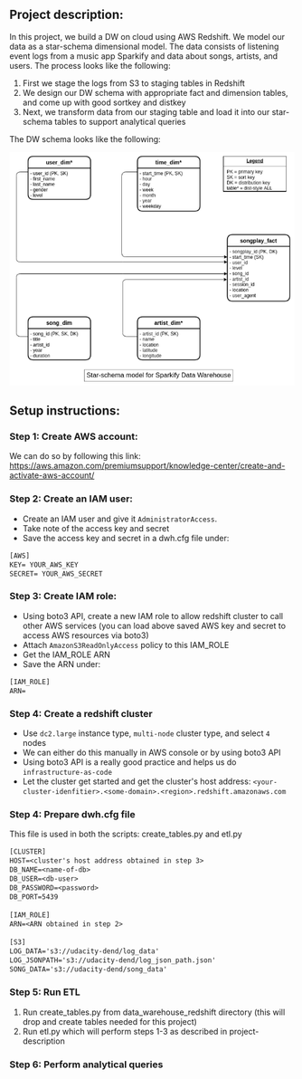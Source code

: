 ## Project description:
In this project, we build a DW on cloud using AWS Redshift. We model our data as a star-schema dimensional model. The data consists of listening event logs from a music app Sparkify and data about songs, artists, and users.
The process looks like the following:
1. First we stage the logs from S3 to staging tables in Redshift
2. We design our DW schema with appropriate fact and dimension tables, and come up with good sortkey and distkey
3. Next, we transform data from our staging table and load it into our star-schema tables to support analytical queries

The DW schema looks like the following:

![Sparkify DW](images/Sparkify_DW.png)

## Setup instructions:
### Step 1: Create AWS account:
We can do so by following this link: https://aws.amazon.com/premiumsupport/knowledge-center/create-and-activate-aws-account/
### Step 2: Create an IAM user:
- Create an IAM user and give it `AdministratorAccess`.
- Take note of the access key and secret
- Save the access key and secret in a dwh.cfg file under:
```
[AWS]
KEY= YOUR_AWS_KEY
SECRET= YOUR_AWS_SECRET
```

### Step 3: Create IAM role:
- Using boto3 API, create a new IAM role to allow redshift cluster to call other AWS services (you can load above saved AWS key and secret to access AWS resources via boto3)
- Attach `AmazonS3ReadOnlyAccess` policy to this IAM_ROLE
- Get the IAM_ROLE ARN
- Save the ARN under:
```
[IAM_ROLE]
ARN=
```

### Step 4: Create a redshift cluster
- Use `dc2.large` instance type, `multi-node` cluster type, and select `4` nodes
- We can either do this manually in AWS console or by using boto3 API
- Using boto3 API is a really good practice and helps us do `infrastructure-as-code`
- Let the cluster get started and get the cluster's host address: `<your-cluster-idenfitier>.<some-domain>.<region>.redshift.amazonaws.com`

### Step 4: Prepare dwh.cfg file
This file is used in both the scripts: create_tables.py and etl.py
```
[CLUSTER]
HOST=<cluster's host address obtained in step 3>
DB_NAME=<name-of-db>
DB_USER=<db-user>
DB_PASSWORD=<password>
DB_PORT=5439

[IAM_ROLE]
ARN=<ARN obtained in step 2>

[S3]
LOG_DATA='s3://udacity-dend/log_data'
LOG_JSONPATH='s3://udacity-dend/log_json_path.json'
SONG_DATA='s3://udacity-dend/song_data'
```

### Step 5: Run ETL
1. Run create_tables.py from data_warehouse_redshift directory (this will drop and create tables needed for this project)
2. Run etl.py which will perform steps 1-3 as described in project-description

### Step 6: Perform analytical queries
